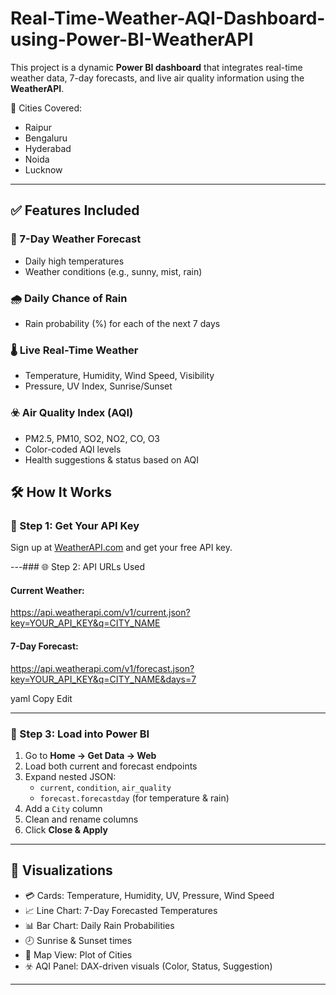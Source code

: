 # Real-Time-Weather-AQI-Dashboard-using-Power-BI-WeatherAPI

This project is a dynamic **Power BI dashboard** that integrates real-time weather data, 7-day forecasts, and live air quality information using the **WeatherAPI**.

📍 Cities Covered:
- Raipur
- Bengaluru
- Hyderabad
- Noida
- Lucknow

---

## ✅ Features Included

### 📅 7-Day Weather Forecast
- Daily high temperatures
- Weather conditions (e.g., sunny, mist, rain)

### 🌧️ Daily Chance of Rain
- Rain probability (%) for each of the next 7 days

### 🌡 Live Real-Time Weather
- Temperature, Humidity, Wind Speed, Visibility
- Pressure, UV Index, Sunrise/Sunset

### ☣️ Air Quality Index (AQI)
- PM2.5, PM10, SO2, NO2, CO, O3
- Color-coded AQI levels
- Health suggestions & status based on AQI

## 🛠️ How It Works

### 🔑 Step 1: Get Your API Key
Sign up at [WeatherAPI.com](https://www.weatherapi.com/) and get your free API key.

---### 🌐 Step 2: API URLs Used

#### Current Weather:
https://api.weatherapi.com/v1/current.json?key=YOUR_API_KEY&q=CITY_NAME

#### 7-Day Forecast:
https://api.weatherapi.com/v1/forecast.json?key=YOUR_API_KEY&q=CITY_NAME&days=7

yaml
Copy
Edit

---

### 🧠 Step 3: Load into Power BI

1. Go to **Home → Get Data → Web**
2. Load both current and forecast endpoints
3. Expand nested JSON:
   - `current`, `condition`, `air_quality`
   - `forecast.forecastday` (for temperature & rain)
4. Add a `City` column
5. Clean and rename columns
6. Click **Close & Apply**

---

## 🎨 Visualizations

- 💳 Cards: Temperature, Humidity, UV, Pressure, Wind Speed
- 📈 Line Chart: 7-Day Forecasted Temperatures
- 📊 Bar Chart: Daily Rain Probabilities
- 🕗 Sunrise & Sunset times
- 🧭 Map View: Plot of Cities
- ☣️ AQI Panel: DAX-driven visuals (Color, Status, Suggestion)

---
